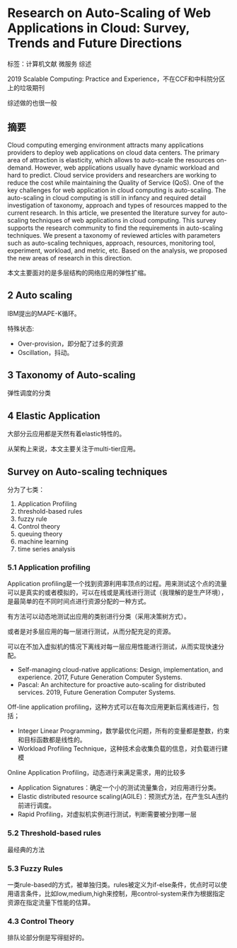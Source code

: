 # Research on Auto-Scaling of Web Applications in Cloud: Survey, Trends and Future Directions

标签：计算机文献 微服务 综述

2019 Scalable Computing: Practice and Experience，不在CCF和中科院分区上的垃圾期刊

综述做的也很一般

## 摘要

Cloud computing emerging environment attracts many applications providers to deploy web applications on cloud data centers. The primary area of attraction is elasticity, which allows to auto-scale the resources on-demand. However, web applications usually have dynamic workload and hard to predict. Cloud service providers and researchers are working to reduce the cost while maintaining the Quality of Service (QoS). One of the key challenges for web application in cloud computing is auto-scaling. The auto-scaling in cloud computing is still in infancy and required detail investigation of taxonomy, approach and types of resources mapped to the current research. In this article, we presented the literature survey for auto-scaling techniques of web applications in cloud computing. This survey supports the research community to find the requirements in auto-scaling techniques. We present a taxonomy of reviewed articles with parameters such as auto-scaling techniques, approach, resources, monitoring tool, experiment, workload, and metric, etc. Based on the analysis, we proposed the new areas of research in this direction.

本文主要面对的是多层结构的网络应用的弹性扩缩。

## 2 Auto scaling

IBM提出的MAPE-K循环。

特殊状态:
* Over-provision，即分配了过多的资源
* Oscillation，抖动。

## 3 Taxonomy of Auto-scaling

弹性调度的分类

## 4 Elastic Application

大部分云应用都是天然有着elastic特性的。

从架构上来说，本文主要关注于multi-tier应用。

## Survey on Auto-scaling techniques

分为了七类：
1. Application Profiling
2. threshold-based rules
3. fuzzy rule
4. Control theory
5. queuing theory
6. machine learning
7. time series analysis

### 5.1 Application profiling

Application profiling是一个找到资源利用率顶点的过程。用来测试这个点的流量可以是真实的或者模拟的，可以在线或是离线进行测试（我理解的是生产环境），是最简单的在不同时间点进行资源分配的一种方式。

有方法可以动态地测试出应用的类别进行分类（采用决策树方式）。

或者是对多层应用的每一层进行测试，从而分配充足的资源。

可以在不加入虚拟机的情况下离线对每一层应用性能进行测试，从而实现快速分配。

* Self-managing cloud-native applications: Design, implementation, and experience. 2017, Future Generation Computer Systems.
* Pascal: An architecture for proactive auto-scaling for distributed services. 2019, Future Generation Computer Systems.

Off-line application profiling，这种方式可以在每次应用更新后离线进行，包括；
* Integer Linear Programming，数学最优化问题，所有的变量都是整数，约束和目标函数都是线性的。
* Workload Profiling Technique，这种技术会收集负载的信息，对负载进行建模

Online Application Profiling，动态进行来满足需求，用的比较多
* Application Signatures：确定一个小的测试流量集合，对应用进行分类。
* Elastic distributed resource scaling(AGILE)：预测式方法，在产生SLA违约前进行调度。
* Rapid Profiling，对虚拟机实例进行测试，判断需要被分到哪一层

### 5.2 Threshold-based rules

最经典的方法

### 5.3 Fuzzy Rules

一类rule-based的方式，被单独归类。rules被定义为if-else条件，优点时可以使用语言条件，比如low,medium,high来控制，用control-system来作为根据指定资源在指定流量下性能的估算。

### 4.3 Control Theory

排队论部分倒是写得挺好的。
